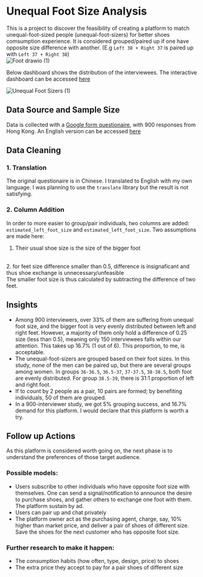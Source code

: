 # Unequal Foot Size Analysis

This is a project to discover the feasibility of creating a platform to match unequal-foot-sized people (unequal-foot-sizers) for better shoes comsumption experience. It is considered grouped/paired up if one have opposite size difference with another. (E.g `Left 38 + Right 37` is paired up with `Left 37 + Right 38`)
<br>
![Foot drawio (1)](https://github.com/user-attachments/assets/c2138865-afd7-4964-b628-ce9d874c3e3f)


Below dashboard shows the distribution of the interviewees. The interactive dashboard can be accessed [here](https://public.tableau.com/app/profile/doll.kwong/viz/unequal-foot-size/UnequalFootSizers)

![Unequal Foot Sizers (1)](https://github.com/user-attachments/assets/1d9ba037-a54c-4255-b6d2-e11bbb29c130)

## Data Source and Sample Size
Data is collected with a [Google form questionaire](https://forms.gle/8Hsn4z1X7qngCWYG8), with 900 responses from Hong Kong. An English version can be accessed [here](https://forms.gle/hdHtSkWmz9jsh54i6) 

## Data Cleaning
### 1. Translation
The original questionaire is in Chinese. I translated to English with my own language. I was planning to use the `translate` library but the result is not satisfying. 
### 2. Column Addition
In order to more easier to group/pair individuals, two columns are added: `estimated_left_foot_size` and `estimated_left_foot_size`. Two assumptions are made here:
<br>
1. Their usual shoe size is the size of the bigger foot
<br>
2. for feet size difference smaller than 0.5, difference is insignaficant and thus shoe exchange is unnecessary/unfeasible 
<br>
The smaller foot size is thus calculated by subtracting the difference of two feet.

## Insights
- Among 900 interviewers, over 33% of them are suffering from unequal foot size, and the bigger foot is very evenly distributed between left and right feet. However, a majority of them only hold a difference of 0.25 size (less than 0.5), meaning only 150 interviewees falls within our attention. This takes up 16.7% (1 out of 6). This proportion, to me, is acceptable.
- The unequal-foot-sizers are grouped based on their foot sizes. In this study, none of the men can be paired up, but there are several groups among women. In groups `36-36.5`, `36.5-37`, `37-37.5`, `38-38.5`, both foot are evenly distributed. For group `38.5-39`, there is 31:1 proportion of left and right foot.
- If to count by 2 people as a pair, 10 pairs are formed; by benefiting individuals, 50 of them are grouped.
- In a 900-interviewer study, we got 5% grouping success, and 16.7% demand for this platform. I would declare that this platform is worth a try.

## Follow up Actions
As this platform is considered worth going on, the next phase is to understand the preferences of those target audience.
### Possible models:
- Users subscribe to other individuals who have opposite foot size with themselves. One can send a signal/notification to announce the desire to purchase shoes, and gather others to exchange one foot with them. The platform sustain by ad.
- Users can pair up and chat privately
- The platform owner act as the purchasing agent, charge, say, 10% higher than market price, and deliver a pair of shoes of different size. Save the shoes for the next customer who has opposite foot size.

### Further research to make it happen:
- The consumption habits (how often, type, design, price) to shoes
- The extra price they accept to pay for a pair shoes of different size
